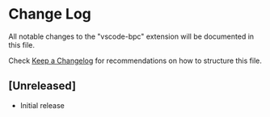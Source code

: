 # Change Log

All notable changes to the "vscode-bpc" extension will be documented in this file.

Check [Keep a Changelog](http://keepachangelog.com/) for recommendations on how to structure this file.

## [Unreleased]

- Initial release